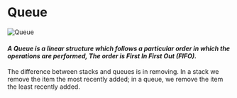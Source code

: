 # Queue

![Queue](https://github.com/nandanabhishek/Data-Structure/blob/main/Queue/queuefinal.jpeg)

#### *A Queue is a linear structure which follows a particular order in which the operations are performed, The order is First In First Out (FIFO).* 
The difference between stacks and queues is in removing. In a stack we remove the item the most recently added; in a queue, we remove the item the least recently added.
